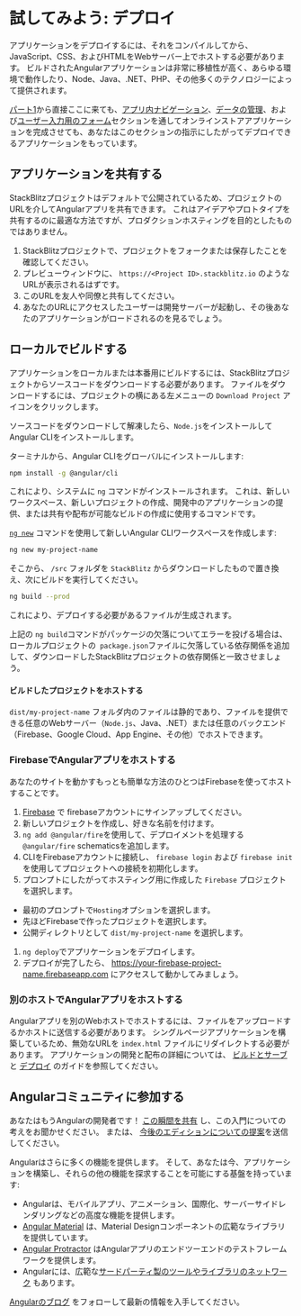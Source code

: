 # 試してみよう: デプロイ


アプリケーションをデプロイするには、それをコンパイルしてから、JavaScript、CSS、およびHTMLをWebサーバー上でホストする必要があります。 ビルドされたAngularアプリケーションは非常に移植性が高く、あらゆる環境で動作したり、Node、Java、.NET、PHP、その他多くのテクノロジーによって提供されます。

<div class="alert is-helpful">

[パート1](start "Try it: A basic app")から直接ここに来ても、[アプリ内ナビゲーション](start/start-routing "Try it: In-app navigation")、[データの管理](start/start-data "Try it: Manage data")、および[ユーザー入力用のフォーム](start/start-forms "Try it: Forms for user input")セクションを通してオンラインストアアプリケーションを完成させても、あなたはこのセクションの指示にしたがってデプロイできるアプリケーションをもっています。

</div>



## アプリケーションを共有する

StackBlitzプロジェクトはデフォルトで公開されているため、プロジェクトのURLを介してAngularアプリを共有できます。 これはアイデアやプロトタイプを共有するのに最適な方法ですが、プロダクションホスティングを目的としたものではありません。

1. StackBlitzプロジェクトで、プロジェクトをフォークまたは保存したことを確認してください。
1. プレビューウィンドウに、 `https://<Project ID>.stackblitz.io` のようなURLが表示されるはずです。
1. このURLを友人や同僚と共有してください。
1. あなたのURLにアクセスしたユーザーは開発サーバーが起動し、その後あなたのアプリケーションがロードされるのを見るでしょう。

## ローカルでビルドする

アプリケーションをローカルまたは本番用にビルドするには、StackBlitzプロジェクトからソースコードをダウンロードする必要があります。 ファイルをダウンロードするには、プロジェクトの横にある左メニューの `Download Project` アイコンをクリックします。

ソースコードをダウンロードして解凍したら、`Node.js`をインストールしてAngular CLIをインストールします。

ターミナルから、Angular CLIをグローバルにインストールします:

```sh
npm install -g @angular/cli
```

これにより、システムに `ng` コマンドがインストールされます。 これは、新しいワークスペース、新しいプロジェクトの作成、開発中のアプリケーションの提供、または共有や配布が可能なビルドの作成に使用するコマンドです。

[`ng new`](cli/new "CLI ng new command reference") コマンドを使用して新しいAngular CLIワークスペースを作成します:

```sh
ng new my-project-name
```

そこから、 `/src` フォルダを `StackBlitz` からダウンロードしたもので置き換え、次にビルドを実行してください。

```sh
ng build --prod
```

これにより、デプロイする必要があるファイルが生成されます。

<div class="alert is-helpful">

上記の `ng build`コマンドがパッケージの欠落についてエラーを投げる場合は、ローカルプロジェクトの` package.json`ファイルに欠落している依存関係を追加して、ダウンロードしたStackBlitzプロジェクトの依存関係と一致させましょう。

</div>

#### ビルドしたプロジェクトをホストする

`dist/my-project-name` フォルダ内のファイルは静的であり、ファイルを提供できる任意のWebサーバー（`Node.js`、Java、.NET）または任意のバックエンド（Firebase、Google Cloud、App Engine、その他）でホストできます。

### FirebaseでAngularアプリをホストする

あなたのサイトを動かすもっとも簡単な方法のひとつはFirebaseを使ってホストすることです。

1. [Firebase](https://firebase.google.com/ "Firebase web site") で firebaseアカウントにサインアップしてください。
1. 新しいプロジェクトを作成し、好きな名前を付けます。
1. `ng add @angular/fire`を使用して、デプロイメントを処理する`@angular/fire` schematicsを追加します。
1. CLIをFirebaseアカウントに接続し、 `firebase login` および `firebase init` を使用してプロジェクトへの接続を初期化します。
1. プロンプトにしたがってホスティング用に作成した `Firebase` プロジェクトを選択します。
  - 最初のプロンプトで`Hosting`オプションを選択します。
  - 先ほどFirebaseで作ったプロジェクトを選択します。
  - 公開ディレクトリとして `dist/my-project-name` を選択します。
1. `ng deploy`でアプリケーションをデプロイします。
1. デプロイが完了したら、 https://your-firebase-project-name.firebaseapp.com にアクセスして動かしてみましょう。

### 別のホストでAngularアプリをホストする

Angularアプリを別のWebホストでホストするには、ファイルをアップロードするかホストに送信する必要があります。
シングルページアプリケーションを構築しているため、無効なURLを `index.html` ファイルにリダイレクトする必要があります。
アプリケーションの開発と配布の詳細については、 [ビルドとサーブ](guide/build "Building and Serving Angular Apps") と [デプロイ](guide/deployment "Deployment guide") のガイドを参照してください。

## Angularコミュニティに参加する

あなたはもうAngularの開発者です！ [この瞬間を共有](https://twitter.com/intent/tweet?url=https://angular.jp/start&text=Angularの入門チュートリアルを終了しました！ "Angular on Twitter") し、この入門についての考えをお聞かせください。 または、 [今後のエディションについての提案](https://github.com/angular/angular/issues/new/choose "Angular GitHub repository new issue form")を送信してください。

Angularはさらに多くの機能を提供します。 そして、あなたは今、アプリケーションを構築し、それらの他の機能を探求することを可能にする基盤を持っています:

* Angularは、モバイルアプリ、アニメーション、国際化、サーバーサイドレンダリングなどの高度な機能を提供します。
* [Angular Material](https://material.angular.io/ "Angular Material web site") は、Material Designコンポーネントの広範なライブラリを提供しています。
* [Angular Protractor](https://protractor.angular.io/ "Angular Protractor web site") はAngularアプリのエンドツーエンドのテストフレームワークを提供します。
* Angularには、広範な[サードパーティ製のツールやライブラリのネットワーク](resources "Angular resources list") もあります。

[Angularのブログ](https://blog.angular.io/ "Angular blog") をフォローして最新の情報を入手してください。
